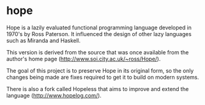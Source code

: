 hope
====

Hope is a lazily evaluated functional programming language developed in 1970's
by Ross Paterson. It influenced the design of other lazy languages such as 
Miranda and Haskell.

This version is derived from the source that was once available from the author's
home page (http://www.soi.city.ac.uk/~ross/Hope/).

The goal of this project is to preserve Hope in its original form, so the only changes
being made are fixes required to get it to build on modern systems.

There is also a fork called Hopeless that aims to improve and extend the language
(http://www.hopelog.com/).
